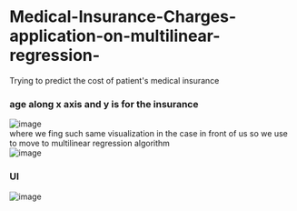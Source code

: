 # Medical-Insurance-Charges-application-on-multilinear-regression-
Trying to predict the cost of patient's medical insurance  <br />
### age along x axis and y is for the insurance

![image](https://user-images.githubusercontent.com/77600063/169660080-8fd3fb05-3479-47a1-a45f-713ec0ab04a1.png)<br />
where we fing such same visualization in the case in front of us so we use to move to multilinear regression algorithm <br />
![image](https://user-images.githubusercontent.com/77600063/169657894-e316deab-a8dc-4b8c-951d-5afda9e1d483.png)

### UI 
![image](https://user-images.githubusercontent.com/77600063/169660607-870e9001-59dd-479a-b614-6215bf45aa0d.png)

